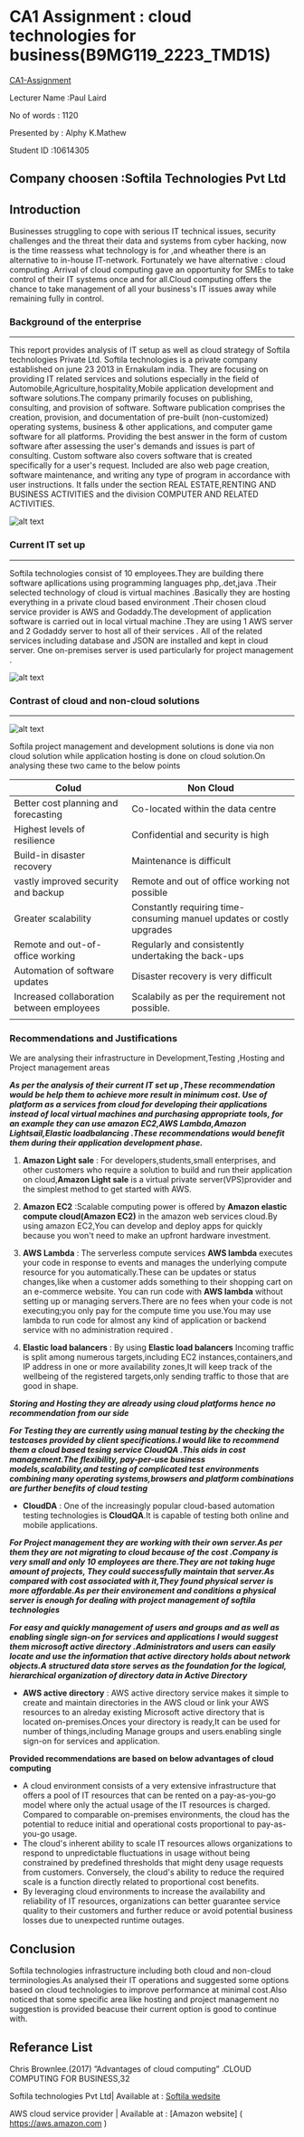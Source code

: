 # CA1 Assignment : cloud technologies for business(B9MG119_2223_TMD1S)

[CA1-Assignment](https://github.com/Alphy97/10614305.git)
 
Lecturer Name :Paul Laird

No of words   : 1120

Presented by  : Alphy K.Mathew 

Student ID    :10614305

## Company choosen :Softila Technologies Pvt Ltd

## Introduction
Businesses struggling to cope with serious IT technical issues, security challenges and the threat their data and systems from cyber hacking, now is the time reassess what technology is for ,and wheather there is an alternative to in-house IT-network. Fortunately we have alternative : cloud computing .Arrival of cloud computing gave an opportunity for SMEs to take control of their IT systems once and for all.Cloud computing offers the chance to take management of all your business's IT issues away while remaining fully in control.

### **Background of the enterprise**
------------------------------------

This report provides analysis of IT setup as well as cloud strategy of Softila technologies Private Ltd.
Softila technologies is a private company established on june 23 2013 in Ernakulam india.
They are focusing on providing IT related services and solutions especially in the field of Automobile,Agriculture,hospitality,Mobile application development and software solutions.The company primarily focuses on publishing, consulting, and provision of software. Software publication comprises the creation, provision, and documentation of pre-built (non-customized) operating systems, business & other applications, and computer game software for all platforms. Providing the best answer in the form of custom software after assessing the user's demands and issues is part of consulting. Custom software also covers software that is created specifically for a user's request. Included are also web page creation, software maintenance, and writing any type of program in accordance with user instructions.
It falls under the section REAL ESTATE,RENTING AND BUSINESS ACTIVITIES and the division COMPUTER AND RELATED ACTIVITIES.

![alt text](https://encrypted-tbn0.gstatic.com/images?q=tbn:ANd9GcT16LWMQ7MrdTar0NyW0_hUW_kKE4Jd-DWbOXpaOdA-jA&s)
	
### Current IT set up
----------------------

Softila technologies consist of 10 employees.They are building there software apllications using programming languages php,.det,java .Their selected technology of cloud is virtual machines .Basically they are  hosting  everything in a private  cloud based environment .Their chosen cloud service provider is AWS and Godaddy.The development of application software is carried out in local virtual machine .They are using 1 AWS server and 2 Godaddy server to host all of their services . All of the related services including database and JSON are installed and kept in cloud server. One  on-premises server is used particularly for  project management .

![alt text](https://encrypted-tbn0.gstatic.com/images?q=tbn:ANd9GcQ-qf3i77gsc4cLkl9rPXys62fUACpkZ9FQ7PRFkpe4mw&s)
                      
### Contrast of cloud and non-cloud solutions
----------------------------------------------------------
![alt text](https://encrypted-tbn0.gstatic.com/images?q=tbn:ANd9GcRPLCK7mBlOjWabEv-PquMpkXgfQNW5Lf_ybA&usqp=CAU)

Softila project management and development solutions is done via non cloud solution while application hosting  is done on cloud solution.On analysing these two came to the below points

| Colud                                    | Non Cloud                                                           |
| ---------------------------------------- | --------------------------------------------------------------------|
| Better cost planning and forecasting     |Co-located within the data centre                                    |
| Highest levels of resilience             |Confidential and security is high                                    | 
| Build-in disaster recovery               |Maintenance is difficult                                             |
| vastly improved security and backup      |Remote and out of office working not possible                        |
| Greater scalability                      |Constantly requiring time-consuming manuel updates or costly upgrades|
| Remote and out-of-office working         |Regularly and consistently undertaking the back-ups                  |
| Automation of software updates           |Disaster recovery is very difficult                                  |                                                   | Reduction of cost                        |Underutilised devices                                                |
| Increased collaboration between employees|Scalabily as per the requirement not possible.                       |
|                                          |                                                                     |

### Recommendations and Justifications 

We are analysing their infrastructure in Development,Testing ,Hosting and Project management areas 

***As per the analysis of their current IT set up ,These recommendation would be help them to achieve more result in minimum cost.
Use of platform as a services from cloud for developing their applications instead of local virtual machines and purchasing appropriate tools, for an example they can use amazon EC2,AWS Lambda,Amazon Lightsail,Elastic loadbalancing .These recommendations would  benefit  them during their application development phase.***
   1. **Amazon Light sale** : For developers,students,small enterprises, and other customers who require a solution to build and run their application on cloud,**Amazon Light sale** is a virtual private server(VPS)provider and the simplest method to get started with AWS.
 
  2. **Amazon EC2** :Scalable computing power is offered by **Amazon elastic compute cloud(Amazon EC2)** in the amazon web services cloud.By using amazon EC2,You can develop and deploy apps for quickly because you  won't need to make an upfront hardware investment.

  3. **AWS Lambda** : The serverless compute services **AWS lambda** executes your code in response to events and manages the underlying compute resource for you automatically.These can be updates or status changes,like when a customer adds something to their shopping cart on an e-commerce website.
You can run code with **AWS lambda** without setting up or managing servers.There are no fees when your code is not executing;you only pay for the compute time you use.You may use lambda to run code for almost any kind of application or backend service with no administration required .

 4. **Elastic load balancers** : By using **Elastic load balancers** Incoming traffic is split among numerous targets,including EC2 instances,containers,and IP address in one or more availability zones,It will keep track of the  wellbeing of the registered targets,only sending traffic to those that are good in shape.

***Storing and Hosting they are already using cloud platforms hence no recommendation from our side***
 

***For Testing they are currently using manual testing by the checking the testcases provided by client specifications.I would like to recommend them a cloud based tesing service CloudQA .This aids in cost management.The flexibility, pay-per-use business models,scalability,and testing of complicated test environments combining many operating systems,browsers and platform combinations are further benefits of cloud testing***

  - **CloudDA** : One of the increasingly popular cloud-based automation testing technologies is **CloudQA**.It is capable of testing both online and mobile applications.

***For Project management they are working with their own server.As per them they are not migrating to cloud because of the cost .Company is very small and only 10 employees are there.They are not taking  huge amount of  projects,
They could successfully  maintain that server.As compared with cost associated with it,They found physical server is more affordable.As per their environement and conditions a physical server is enough for dealing with project management of softila technologies***

***For easy and quickly management of users and groups and as well as enabling single sign-on for services and applications I would suggest them microsoft active directory .Administrators and users can easily locate and use the information that active directory holds about network objects.A structured data store serves as the foundation for the logical, hierarchical organization of directory data in Active Directory***

 - **AWS active directory** : AWS active directory service makes it simple to create and maintain directories in the AWS cloud or link your AWS resources to an alreday existing Microsoft active directory that is located on-premises.Onces your directory is ready,It can be used  for number of things,including Manage groups and users.enabling single sign-on for services and application.

**Provided recommendations are based on below advantages  of cloud computing**

- A cloud environment consists of a very extensive infrastructure that offers a pool of IT resources that can be rented on a pay-as-you-go model where only the actual usage of the IT resources is charged. Compared to comparable on-premises environments, the cloud has the potential to reduce initial and operational costs proportional to pay-as-you-go usage.
- The cloud's inherent ability to scale IT resources allows organizations to respond to unpredictable fluctuations in usage without being constrained by predefined thresholds that might deny usage requests from customers. Conversely, the cloud's ability to reduce the required scale is a function directly related to proportional cost benefits.
- By leveraging cloud environments to increase the availability and reliability of IT resources, organizations can better guarantee service quality to their customers and further reduce or avoid potential business losses due to unexpected runtime outages.
 
## Conclusion

Softila technologies infrastructure including both cloud and non-cloud terminologies.As analysed their IT operations and suggested some options based on cloud technologies to improve performance at minimal cost.Also noticed that some specific area like hosting and project management no suggestion is provided beacuse their current option is good to continue with.

## Referance List

Chris Brownlee.(2017) ”Advantages of cloud computing” .CLOUD COMPUTING FOR BUSINESS,32

Softila technologies Pvt Ltd| Available at : [Softila wedsite]( https://www.facebook.com/softila )

AWS cloud service provider | Available at : [Amazon website] ( https://aws.amazon.com )



